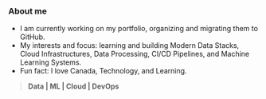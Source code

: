 ### About me

- I am currently working on my portfolio, organizing and migrating them to GitHub.
- My interests and focus: learning and building Modern Data Stacks, Cloud Infrastructures, Data Processing, CI/CD Pipelines, and Machine Learning Systems.
- Fun fact: I love Canada, Technology, and Learning.

> **Data | ML | Cloud | DevOps**

<!--
**Mregojos/MRegojos** is a ✨ _special_ ✨ repository because its `README.md` (this file) appears on your GitHub profile.

Here are some ideas to get you started:

- 🔭 I’m currently working on ...
- 🌱 I’m currently learning ...
- 👯 I’m looking to collaborate on ...
- 🤔 I’m looking for help with ...
- 💬 Ask me about ...
- 📫 How to reach me: ...
- 😄 Pronouns: ...
- ⚡ Fun fact: ...
-->

